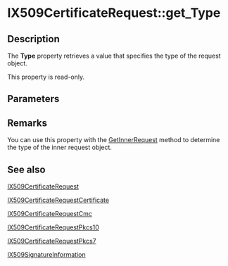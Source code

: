 # IX509CertificateRequest::get_Type

## Description

The **Type** property retrieves a value that specifies the type of the request object.

This property is read-only.

## Parameters

## Remarks

You can use this property with the [GetInnerRequest](https://learn.microsoft.com/windows/desktop/api/certenroll/nf-certenroll-ix509certificaterequest-getinnerrequest) method to determine the type of the inner request object.

## See also

[IX509CertificateRequest](https://learn.microsoft.com/windows/desktop/api/certenroll/nn-certenroll-ix509certificaterequest)

[IX509CertificateRequestCertificate](https://learn.microsoft.com/windows/desktop/api/certenroll/nn-certenroll-ix509certificaterequestcertificate)

[IX509CertificateRequestCmc](https://learn.microsoft.com/windows/desktop/api/certenroll/nn-certenroll-ix509certificaterequestcmc)

[IX509CertificateRequestPkcs10](https://learn.microsoft.com/windows/desktop/api/certenroll/nn-certenroll-ix509certificaterequestpkcs10)

[IX509CertificateRequestPkcs7](https://learn.microsoft.com/windows/desktop/api/certenroll/nn-certenroll-ix509certificaterequestpkcs7)

[IX509SignatureInformation](https://learn.microsoft.com/windows/desktop/api/certenroll/nn-certenroll-ix509signatureinformation)